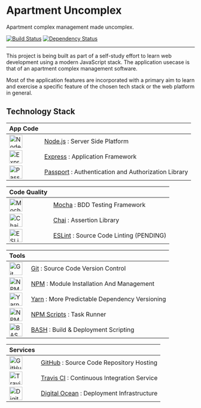 # Apartment Uncomplex
Apartment complex management made uncomplex.

[![Build Status](https://travis-ci.org/journeymanavi/apartment-uncomplex-api.svg?branch=master)](https://travis-ci.org/journeymanavi/apartment-uncomplex-api) [![Dependency Status](https://david-dm.org/journeymanavi/apartment-uncomplex-api.svg)](https://david-dm.org/journeymanavi/apartment-uncomplex-api)

---

This project is being built as part of a self-study effort to learn web development using a modern JavaScript stack. The application usecase is that of an apartment complex management software.

Most of the application features are incorporated with a primary aim to learn and exercise a specific feature of the chosen tech stack or the web platform in general.

## Technology Stack

App Code | &nbsp;
-- | -- 
<img alt="Node.js" src="https://upload.wikimedia.org/wikipedia/commons/d/d9/Node.js_logo.svg" height="35"> | [Node.js](https://nodejs.org/) : Server Side Platform
<img alt="Express" src="http://i.cloudup.com/zfY6lL7eFa-3000x3000.png" height="35"> | [Express](http://expressjs.com/) : Application Framework
<img alt="Passport" src="https://camo.githubusercontent.com/077cf129a9834cb1d4dce35c02a00b4b0cad7799/68747470733a2f2f662e636c6f75642e6769746875622e636f6d2f6173736574732f3537323139362f3139353538312f39666537366164612d376666372d313165322d396334322d3764383634396433653262322e706e67" height="35"> | [Passport](http://passportjs.org/) : Authentication and Authorization Library

Code Quality | &nbsp;
-- | --
<img alt="Mocha" src="https://cldup.com/xFVFxOioAU.svg" height="35"> | [Mocha](https://mochajs.org/) : BDD Testing Framework
<img alt="Chai" src="http://chaijs.com/img/chai-logo-small.png" height="35"> | [Chai](http://chaijs.com/) : Assertion Library
<img alt="ESLint" src="http://eslint.org/img/logo.svg" height="35"> | [ESLint](http://eslint.org/) : Source Code Linting (PENDING)

Tools | &nbsp;
-- | --
<img alt="Git" src="https://git-scm.com/images/logos/downloads/Git-Logo-2Color.png" height="35"> | [Git](https://git-scm.com/) : Source Code Version Control
<img alt="NPM" src="https://upload.wikimedia.org/wikipedia/commons/thumb/d/db/Npm-logo.svg/540px-Npm-logo.svg.png" height="35"> | [NPM](https://www.npmjs.com/) : Module Installation And Management
<img alt="Yarn" src="https://yarnpkg.com/assets/og_image.png" height="35"> | [Yarn](https://www.npmjs.com/) : More Predictable Dependency Versioning
<img alt="NPM Scripts" src="https://upload.wikimedia.org/wikipedia/commons/thumb/d/db/Npm-logo.svg/540px-Npm-logo.svg.png" height="35"> | [NPM Scripts](https://docs.npmjs.com/misc/scripts) : Task Runner
<img alt="BASH" src="https://upload.wikimedia.org/wikipedia/commons/8/82/Gnu-bash-logo.svg" height="35"> | [BASH](https://www.gnu.org/software/bash/) : Build & Deployment Scripting

Services | &nbsp;
-- | --
<img alt="GitHub" src="https://camo.githubusercontent.com/fb782da4019ab66eeea35cc9b9ce73b2438b1688/687474703a2f2f646f632e72756c746f722e636f6d2f696d616765732f6769746875622d6c6f676f2e706e67" height="35"> | [GitHub](https://git-scm.com/) : Source Code Repository Hosting
<img alt="Travis CI" src="https://cdn.travis-ci.com/images/logos/TravisCI-Mascot-1-20feeadb48fc2492ba741d89cb5a5c8a.png" height="35"> | [Travis CI](https://travis-ci.org/) : Continuous Integration Service
<img alt="Digital Ocean" src="https://www.digitalocean.com/assets/media/logos-badges/png/DO_Logo_icon_blue-6edd7377.png" height="35"> | [Digital Ocean](https://www.digitalocean.com) : Deployment Infrastructure
